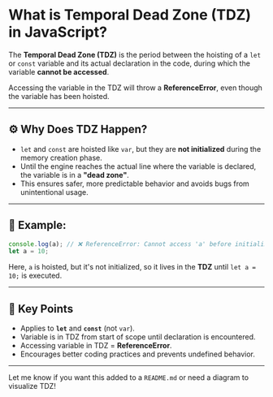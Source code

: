 # What is Temporal Dead Zone (TDZ) in JavaScript?

The **Temporal Dead Zone (TDZ)** is the period between the hoisting of a `let` or `const` variable and its actual declaration in the code, during which the variable **cannot be accessed**.

Accessing the variable in the TDZ will throw a **ReferenceError**, even though the variable has been hoisted.

---

## ⚙️ Why Does TDZ Happen?

- `let` and `const` are hoisted like `var`, but they are **not initialized** during the memory creation phase.
- Until the engine reaches the actual line where the variable is declared, the variable is in a **"dead zone"**.
- This ensures safer, more predictable behavior and avoids bugs from unintentional usage.

---

## 📘 Example:

```js
console.log(a); // ❌ ReferenceError: Cannot access 'a' before initialization
let a = 10;
```

Here, `a` is hoisted, but it's not initialized, so it lives in the **TDZ** until `let a = 10;` is executed.

---

## 🧠 Key Points

- Applies to **`let`** and **`const`** (not `var`).
- Variable is in TDZ from start of scope until declaration is encountered.
- Accessing variable in TDZ = **ReferenceError**.
- Encourages better coding practices and prevents undefined behavior.

---

Let me know if you want this added to a `README.md` or need a diagram to visualize TDZ!